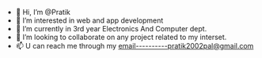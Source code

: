 - 👋 Hi, I’m @Pratik
- 👀 I’m interested in web and app development
- 🌱 I’m currently in 3rd year Electronics And Computer dept.
- 💞️ I’m looking to collaborate on any project related to my interset.
- 📫 U can reach me through my email----------pratik2002pal@gmail.com

<!---
luffy229/luffy229 is a ✨ special ✨ repository because its `README.md` (this file) appears on your GitHub profile.
You can click the Preview link to take a look at your changes.
--->
